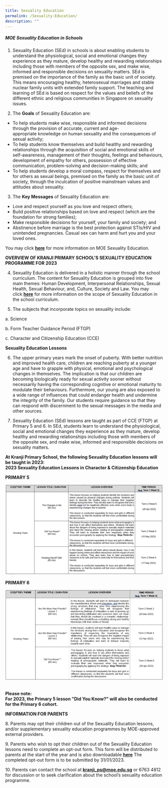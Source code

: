 ```yaml
---
title: Sexuality Education
permalink: /Sexuality-Education/
description: ""
---
```

##### **MOE Sexuality Education in Schools**


  

1. Sexuality Education (SEd) in schools is about enabling students to understand the physiological, social and emotional changes they experience as they mature, develop healthy and rewarding relationships including those with members of the opposite sex, and make wise, informed and responsible decisions on sexuality matters. SEd is premised on the importance of the family as the basic unit of society. This means encouraging healthy, heterosexual marriages and stable nuclear family units with extended family support. The teaching and learning of SEd is based on respect for the values and beliefs of the different ethnic and religious communities in Singapore on sexuality issues.


2. The **Goals** of Sexuality Education are:

*   To help students make wise, responsible and informed decisions through the provision of accurate, current and age-appropriate knowledge on human sexuality and the consequences of sexual activity;
*   To help students know themselves and build healthy and rewarding relationships through the acquisition of social and emotional skills of self-awareness, management of their thoughts, feelings and behaviours, development of empathy for others, possession of effective communication, problem-solving and decision-making skills; and
*   To help students develop a moral compass, respect for themselves and for others as sexual beings, premised on the family as the basic unit of society, through the inculcation of positive mainstream values and attitudes about sexuality.

3. The **Key Messages** of Sexuality Education are:

*   Love and respect yourself as you love and respect others;
*   Build positive relationships based on love and respect (which are the foundation for strong families);
*   Make responsible decisions for yourself, your family and society; and
*   Abstinence before marriage is the best protection against STIs/HIV and unintended pregnancies. Casual sex can harm and hurt you and your loved ones.

  

You may click [**here**](https://www.moe.gov.sg/education-in-sg/our-programmes/sexuality-education) for more information on MOE Sexuality Education.

  

**OVERVIEW OF KRANJI PRIMARY SCHOOL'S SEXUALITY EDUCATION PROGRAMME FOR 2023**

4. Sexuality Education is delivered in a holistic manner through the school curriculum. The content for Sexuality Education is grouped into five main themes: Human Development, Interpersonal Relationships, Sexual Health, Sexual Behaviour, and, Culture, Society and Law. You may click [**here**](https://www.moe.gov.sg/education-in-sg/our-programmes/sexuality-education/scope-and-teaching-approach) for more information on the scope of Sexuality Education in the school curriculum.
    
      
    
5. The subjects that incorporate topics on sexuality include:  
    

a. Science

b. Form Teacher Guidance Period (FTGP)

c. Character and Citizenship Education (CCE)

  

**Sexuality Education Lessons**

  

6. The upper primary years mark the onset of puberty. With better nutrition and improved health care, children are reaching puberty at a younger age and have to grapple with physical, emotional and psychological changes in themselves. The implication is that our children are becoming biologically ready for sexual activity sooner without necessarily having the corresponding cognitive or emotional maturity to modulate their behaviours. Furthermore, our young are also exposed to a wide range of influences that could endanger health and undermine the integrity of the family. Our students require guidance so that they can respond with discernment to the sexual messages in the media and other sources.

7. Sexuality Education (SEd) lessons are taught as part of CCE (FTGP) at Primary 5 and 6. In SEd, students learn to understand the physiological, social and emotional changes they experience as they mature, develop healthy and rewarding relationships including those with members of the opposite sex, and make wise, informed and responsible decisions on sexuality matters. 

  

**At Kranji Primary School, the following Sexuality Education lessons will be taught in 2023:**<br>
**2023 Sexuality Education Lessons in Character & Citizenship Education**

**PRIMARY 5**

![](/images/For%20Parents/Sexuality%20Education/P5-SEd.png)

**PRIMARY 6**

![](/images/For%20Parents/Sexuality%20Education/P6-SEd.png)
                                     
																		 
**Please note:**<br>
**For 2023, the Primary 5 lesson "Did You Know?" will also be conducted for the Primary 6 cohort.**

**INFORMATION FOR PARENTS**

8. Parents may opt their children out of the Sexuality Education lessons, and/or supplementary sexuality education programmes by MOE-approved external providers.

9\. Parents who wish to opt their children out of the Sexuality Education lessons need to complete an opt-out form. This form will be distributed to parents at the start of the year and is also downloadable **[here](/files/Our%20Curriculum/Departments/CCE/Sexuality%20Education/SEd%20Opt%20out%20Form%202023.pdf)** The completed opt-out form is to be submitted by 31/01/2023. 

10\. Parents can contact the school at **[kranji\_ps@moe.edu.sg](mailto:kranji_ps@moe.edu.sg)** or 6763 4812 for discussion or to seek clarification about the school’s sexuality education programme.